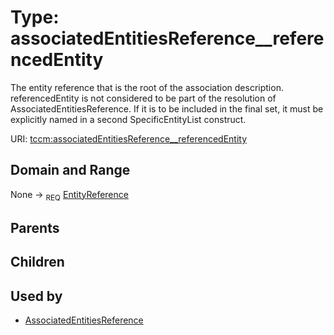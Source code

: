 
# Type: associatedEntitiesReference__referencedEntity


The entity reference that is the root of the association description. referencedEntity is not considered to
be part of the resolution of AssociatedEntitiesReference. If it is to be included in the final set, it must
be explicitly named in a second SpecificEntityList construct.

URI: [tccm:associatedEntitiesReference__referencedEntity](https://hotecosystem.org/tccm/associatedEntitiesReference__referencedEntity)


## Domain and Range

None ->  <sub>REQ</sub> [EntityReference](EntityReference.md)

## Parents


## Children


## Used by

 * [AssociatedEntitiesReference](AssociatedEntitiesReference.md)
